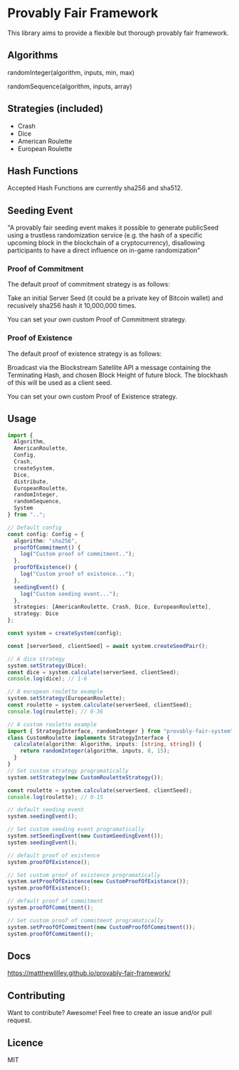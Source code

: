 # Provably Fair Framework

This library aims to provide a flexible but thorough provably fair framework.

## Algorithms

randomInteger(algorithm, inputs, min, max)

randomSequence(algorithm, inputs, array)

## Strategies (included)

- Crash
- Dice
- American Roulette
- European Roulette

## Hash Functions

Accepted Hash Functions are currently sha256 and sha512.

## Seeding Event

"A provably fair seeding event makes it possible to
generate publicSeed using a trustless randomization service (e.g. the hash
of a specific upcoming block in the blockchain of a cryptocurrency), disallowing participants to have a direct influence on in-game randomization"

### Proof of Commitment

The default proof of commitment strategy is as follows:

Take an initial Server Seed (it could be a private key of Bitcoin wallet) and recusively sha256 hash it 10,000,000 times.

You can set your own custom Proof of Commitment strategy.

### Proof of Existence

The default proof of existence strategy is as follows:

Broadcast via the Blockstream Satellite API a message containing the
Terminating Hash, and chosen Block Height of future block. The blockhash of this will be used as a client seed.

You can set your own custom Proof of Existence strategy.

## Usage

```typescript
import {
  Algorithm,
  AmericanRoulette,
  Config,
  Crash,
  createSystem,
  Dice,
  distribute,
  EuropeanRoulette,
  randomInteger,
  randomSequence,
  System
} from "..";

// Default config
const config: Config = {
  algorithm: "sha256",
  proofOfCommitment() {
    log("Custom proof of commitment..");
  },
  proofOfExistence() {
    log("Custom proof of existence...");
  },
  seedingEvent() {
    log("Custom seeding event...");
  },
  strategies: [AmericanRoulette, Crash, Dice, EuropeanRoulette],
  strategy: Dice
};

const system = createSystem(config);

const [serverSeed, clientSeed] = await system.createSeedPair();

// A dice strategy
system.setStrategy(Dice);
const dice = system.calculate(serverSeed, clientSeed);
console.log(dice); // 1-6

// A european roulette example
system.setStrategy(EuropeanRoulette);
const roulette = system.calculate(serverSeed, clientSeed);
console.log(roulette); // 0-36

// A custom roulette example
import { StrategyInterface, randomInteger } from "provably-fair-system";
class CustomRoulette implements StrategyInterface {
  calculate(algorithm: Algorithm, inputs: [string, string]) {
    return randomInteger(algorithm, inputs, 0, 15);
  }
}
// Set custom strategy programatically
system.setStrategy(new CustomRouletteStrategy());

const roulette = system.calculate(serverSeed, clientSeed);
console.log(roulette); // 0-15

// default seeding event
system.seedingEvent();

// Set custom seeding event programatically
system.setSeedingEvent(new CustomSeedingEvent());
system.seedingEvent();

// default proof of existence
system.proofOfExistence();

// Set custom proof of existence programatically
system.setProofOfExistence(new CustomProofOfExistance());
system.proofOfExistence();

// default proof of commitment
system.proofOfCommitment();

// Set custom proof of commitment programatically
system.setProofOfCommitment(new CustomProofOfCommitment());
system.proofOfCommitment();
```

## Docs

https://matthewlilley.github.io/provably-fair-framework/

## Contributing

Want to contribute? Awesome! Feel free to create an issue and/or pull request.

## Licence

MIT